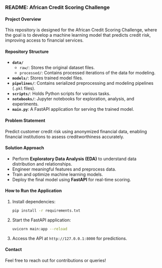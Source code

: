 ### README: African Credit Scoring Challenge

#### **Project Overview**
This repository is designed for the African Credit Scoring Challenge, where the goal is to develop a machine learning model that predicts credit risk, improving access to financial services.

#### **Repository Structure**
- **`data/`**  
  - `raw/`: Stores the original dataset files.  
  - `processed/`: Contains processed iterations of the data for modeling.  
- **`models/`**: Stores trained model files.  
- **`pipelines/`**: Contains serialized preprocessing and modeling pipelines (`.pkl` files).  
- **`scripts/`**: Holds Python scripts for various tasks.  
- **`notebooks/`**: Jupyter notebooks for exploration, analysis, and experiments.  
- **`main.py`**: A FastAPI application for serving the trained model.  

#### **Problem Statement**
Predict customer credit risk using anonymized financial data, enabling financial institutions to assess creditworthiness accurately.

#### **Solution Approach**
- Perform **Exploratory Data Analysis (EDA)** to understand data distribution and relationships.  
- Engineer meaningful features and preprocess data.  
- Train and optimize machine learning models.  
- Deploy the final model using **FastAPI** for real-time scoring.  

#### **How to Run the Application**
1. Install dependencies:  
   ```bash
   pip install -r requirements.txt
   ```
2. Start the FastAPI application:  
   ```bash
   uvicorn main:app --reload
   ```
3. Access the API at `http://127.0.0.1:8000` for predictions.  

#### **Contact**  
Feel free to reach out for contributions or queries!